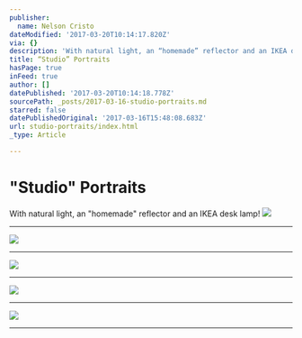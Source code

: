 ```yaml
---
publisher:
  name: Nelson Cristo
dateModified: '2017-03-20T10:14:17.820Z'
via: {}
description: 'With natural light, an “homemade” reflector and an IKEA desk lamp!'
title: “Studio” Portraits
hasPage: true
inFeed: true
author: []
datePublished: '2017-03-20T10:14:18.778Z'
sourcePath: _posts/2017-03-16-studio-portraits.md
starred: false
datePublishedOriginal: '2017-03-16T15:48:08.683Z'
url: studio-portraits/index.html
_type: Article

---
```

# "Studio" Portraits

With natural light, an "homemade" reflector and an IKEA desk lamp!
![](https://the-grid-user-content.s3-us-west-2.amazonaws.com/5df389e3-4348-4619-8548-a46a6e1b02e3.jpg)

---

![](https://the-grid-user-content.s3-us-west-2.amazonaws.com/2f982c2f-dcdb-495f-acf8-a4f04232781f.jpg)

---

![](https://the-grid-user-content.s3-us-west-2.amazonaws.com/6d5cecde-16f5-4154-9e62-afc697edcc8b.jpg)

---

![](https://the-grid-user-content.s3-us-west-2.amazonaws.com/fd244e55-7c0e-4fa8-a93d-a82b39c4c2ce.jpg)

---

![](https://the-grid-user-content.s3-us-west-2.amazonaws.com/b6376524-bab1-45cf-8d28-69760f6504a8.jpg)

---